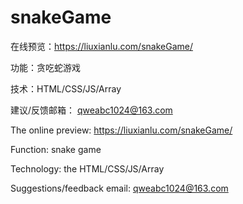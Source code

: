 # snakeGame
在线预览：https://liuxianlu.com/snakeGame/

功能：贪吃蛇游戏

技术：HTML/CSS/JS/Array

建议/反馈邮箱： qweabc1024@163.com




The online preview: https://liuxianlu.com/snakeGame/

Function: snake game

Technology: the HTML/CSS/JS/Array

Suggestions/feedback email: qweabc1024@163.com
